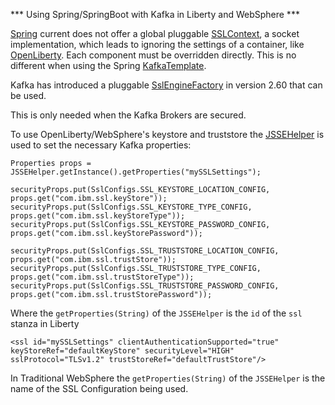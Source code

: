 *** Using Spring/SpringBoot with Kafka in Liberty and WebSphere ***

[Spring](https://spring.io) current does not offer a global pluggable [SSLContext](https://docs.oracle.com/en/java/javase/11/docs/api/java.base/javax/net/ssl/SSLContext.htm), a socket implementation, which leads to ignoring the settings of a container, like [OpenLiberty](https://openliberty.io).  Each component must be overridden directly.  This is no different when using the Spring [KafkaTemplate](https://docs.spring.io/spring-kafka/reference/html/).

Kafka has introduced a pluggable [SslEngineFactory](https://github.com/apache/kafka/blob/trunk/clients/src/main/java/org/apache/kafka/common/security/ssl/DefaultSslEngineFactory.java) in version 2.60 that can be used.

This is only needed when the Kafka Brokers are secured.

To use OpenLiberty/WebSphere's keystore and truststore the [JSSEHelper](https://www.ibm.com/support/knowledgecenter/SSD28V_liberty/com.ibm.websphere.javadoc.liberty.doc/com.ibm.websphere.appserver.api.ssl_1.3-javadoc/com/ibm/websphere/ssl/JSSEHelper.html) is used to set the necessary Kafka properties:

```
Properties props = JSSEHelper.getInstance().getProperties("mySSLSettings");

securityProps.put(SslConfigs.SSL_KEYSTORE_LOCATION_CONFIG, props.get("com.ibm.ssl.keyStore"));
securityProps.put(SslConfigs.SSL_KEYSTORE_TYPE_CONFIG, props.get("com.ibm.ssl.keyStoreType"));
securityProps.put(SslConfigs.SSL_KEYSTORE_PASSWORD_CONFIG, props.get("com.ibm.ssl.keyStorePassword"));
			
securityProps.put(SslConfigs.SSL_TRUSTSTORE_LOCATION_CONFIG, props.get("com.ibm.ssl.trustStore"));
securityProps.put(SslConfigs.SSL_TRUSTSTORE_TYPE_CONFIG, props.get("com.ibm.ssl.trustStoreType"));
securityProps.put(SslConfigs.SSL_TRUSTSTORE_PASSWORD_CONFIG, props.get("com.ibm.ssl.trustStorePassword"));

```

Where the `getProperties(String)` of the `JSSEHelper` is the `id` of the `ssl` stanza in Liberty

```
<ssl id="mySSLSettings" clientAuthenticationSupported="true"  keyStoreRef="defaultKeyStore" securityLevel="HIGH" sslProtocol="TLSv1.2" trustStoreRef="defaultTrustStore"/>
```

In Traditional WebSphere the `getProperties(String)` of the `JSSEHelper` is the name of the SSL Configuration being used.  

